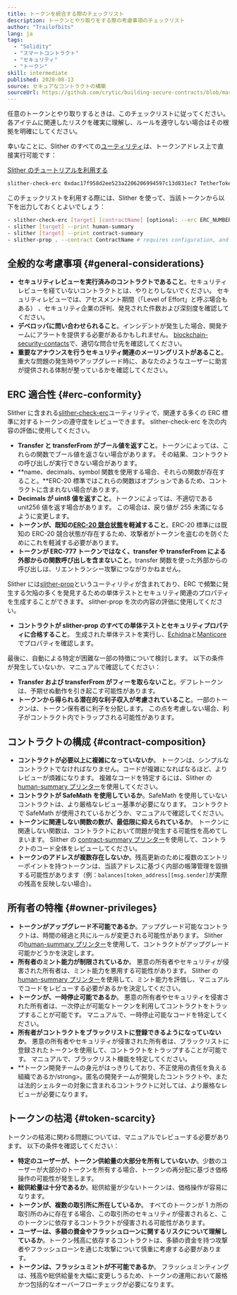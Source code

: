 ```yaml
---
title: トークンを統合する際のチェックリスト
description: トークンとやり取りをする際の考慮事項のチェックリスト
author: "Trailofbits"
lang: ja
tags:
  - "Solidity"
  - "スマートコントラクト"
  - "セキュリティ"
  - "トークン"
skill: intermediate
published: 2020-08-13
source: セキュアなコントラクトの構築
sourceUrl: https://github.com/crytic/building-secure-contracts/blob/master/development-guidelines/token_integration.md
---
```


任意のトークンとやり取りするときは、このチェックリストに従ってください。 各アイテムに関連したリスクを確実に理解し、ルールを遵守しない場合はその根拠を明確にしてください。

幸いなことに、Slither のすべての[ユーティリティ](https://github.com/crytic/slither#tools)は、トークンアドレス上で直接実行可能です：

[Slither のチュートリアルを利用する](/developers/tutorials/how-to-use-slither-to-find-smart-contract-bugs/)

```bash
slither-check-erc 0xdac17f958d2ee523a2206206994597c13d831ec7 TetherToken
```

このチェックリストを利用する際には、Slither を使って、当該トークンから以下を出力しておくとよいでしょう：

```bash
- slither-check-erc [target] [contractName] [optional: --erc ERC_NUMBER]
- slither [target] --print human-summary
- slither [target] --print contract-summary
- slither-prop . --contract ContractName # requires configuration, and use of Echidna and Manticore
```

## 全般的な考慮事項 {#general-considerations}

- **セキュリティレビューを実行済みのコントラクトであること**。セキュリティレビューを経ていないコントラクトとは、やりとりしないでください。 セキュリティレビューでは、アセスメント期間（「Level of Effort」と呼ぶ場合もある） 、セキュリティ企業の評判、発見された件数および深刻度を確認してください。
- **デベロッパに問い合わせられること**。インシデントが発生した場合、開発チームにアラートを提供する必要があるかもしれません。 [blockchain-security-contacts](https://github.com/crytic/blockchain-security-contacts)で、適切な問合せ先を確認してください。
- **重要なアナウンスを行うセキュリティ関連のメーリングリストがあること**。重大な問題の発生時やアップグレード時に、あなたのようなユーザーに助言が提供される体制が整っているかを確認してください。

## ERC 適合性 {#erc-conformity}

Slither に含まれる[slither-check-erc](https://github.com/crytic/slither/wiki/ERC-Conformance)ユーティリティで、関連する多くの ERC 標準に対するトークンの遵守度をレビューできます。 slither-check-erc を次の内容の評価に使用してください。

- **Transfer と transferFrom がブール値を返すこと**。トークンによっては、これらの関数でブール値を返さない場合があります。 その結果、コントラクトの呼び出しが実行できない場合があります。
- **name、decimals、symbol 関数を使用する場合、それらの関数が存在すること。**ERC-20 標準ではこれらの関数はオプションであるため、コントラクトに含まれない場合があります。
- **Decimals が uint8 値を返すこと**。トークンによっては、不適切である unit256 値を返す場合があります。 この場合は、戻り値が 255 未満になるように変更します。
- **トークンが、既知の[ERC-20 競合状態](https://github.com/Nephele/EIPs/issues/20#issuecomment-263524729)を軽減すること**。ERC-20 標準には既知の ERC-20 競合状態が存在するため、攻撃者がトークンを盗むのを防ぐためにこれを軽減する必要があります。
- **トークンが ERC-777 トークンではなく、transfer や transferFrom による外部からの関数呼び出しを含まないこと**。transfer 関数を使った外部からの呼び出しは、リエントランシー攻撃につながりかねません。

Slither には[slither-prop](https://github.com/crytic/slither/wiki/Property-generation)というユーティリティが含まれており、ERC で頻繁に発生する欠陥の多くを発見するための単体テストとセキュリティ関連のプロパティを生成することができます。 slither-prop を次の内容の評価に使用してください。

- **コントラクトが slither-prop のすべての単体テストとセキュリティプロパティに合格すること**。 生成された単体テストを実行し、[Echidna](https://github.com/crytic/echidna)と[Manticore](https://manticore.readthedocs.io/en/latest/verifier.html)でプロパティを確認します。

最後に、自動による特定が困難な一部の特徴について検討します。 以下の条件が発生していないか、マニュアルで確認してください：

- **Transfer および transferFrom がフィーを取らないこと**。デフレトークンは、予期せぬ動作を引き起こす可能性があります。
- **トークンから得られる潜在的な利子収入が考慮されていること**。一部のトークンは、トークン保有者に利子を分配します。 この点を考慮しない場合、利子がコントラクト内でトラップされる可能性があります。

## コントラクトの構成 {#contract-composition}

- **コントラクトが必要以上に複雑になっていないか**。 トークンは、シンプルなコントラクトでなければなりません。コードが複雑になればなるほど、よりレビューが煩雑になります。 複雑なコードを特定するには、Slither の[human-summary プリンター](https://github.com/crytic/slither/wiki/Printer-documentation#human-summary)を使用してください。
- **コントラクトが SafeMath を使用しているか**。SafeMath を使用していないコントラクトは、より厳格なレビュー基準が必要になります。 コントラクトで SafeMath が使用されているかどうか、マニュアルで確認してください。
- **トークンに関連しない関数の数が、最低限に抑えられているか**。 トークンに関連しない関数は、コントラクトにおいて問題が発生する可能性を高めてしまいます。 Slither の [contract-summary プリンター](https://github.com/crytic/slither/wiki/Printer-documentation#contract-summary)を使用して、コントラクトのコード全体をレビューしてください。
- **トークンのアドレスが複数存在しないか**。残高更新のために複数のエントリーポイントを持つトークンは、当該アドレスに基づく内部の帳簿管理を毀損する可能性があります（例：`balances[token_address][msg.sender]`が実際の残高を反映しない場合）。

## 所有者の特権 {#owner-privileges}

- **トークンがアップグレード不可能であるか**。アップグレード可能なコントラクトは、時間の経過と共にルールが変更される可能性があります。 Slither の[human-summary プリンター](https://github.com/crytic/slither/wiki/Printer-documentation#contract-summary)を使用して、コントラクトがアップグレード可能かどうかを決定します。
- **所有者のミント能力が制限されているか**。 悪意の所有者やセキュリティが侵害された所有者は、ミント能力を悪用する可能性があります。 Slither の[human-summary プリンター](https://github.com/crytic/slither/wiki/Printer-documentation#contract-summary)を使用して、ミント能力を評価し、マニュアルでコードをレビューする必要があるかを決定してください。
- **トークンが、一時停止可能であるか**。 悪意の所有者やセキュリティを侵害された所有者は、一次停止が可能なトークンを利用してコントラクトをトラップすることが可能です。 マニュアルで、一時停止可能なコードを特定してください。
- **所有者がコントラクトをブラックリストに登録できるようになっていないか**。 悪意の所有者やセキュリティが侵害された所有者は、ブラックリストに登録されたトークンを使用して、コントラクトをトラップすることが可能です。 マニュアルで、ブラックリスト機能を特定してください。
- \*\*トークン開発チームの身元がはっきりしており、不正使用の責任を負える組織であるか/strong>。匿名の開発チームが開発したコントラクトや、または法的シェルターの対象に含まれるコントラクトに対しては、より厳格なレビューが必要になります。

## トークンの枯渇 {#token-scarcity}

トークンの枯渇に関わる問題については、マニュアルでレビューする必要があります。 以下の条件を確認してください：

- **特定のユーザーが、トークン供給量の大部分を所有していないか**。少数のユーザーが大部分のトークンを所有する場合、トークンの再分配に基づき価格操作の可能性が発生します。
- **総供給量は十分であるか**。総供給量が少ないトークンは、価格操作が容易になります。
- **トークンが、複数の取引所に所在しているか**。 すべてのトークンが 1 カ所の取引所のみに存在する場合、この取引所のセキュリティが侵害されると、このトークンに依存するコントラクトが侵害される可能性があります。
- **ユーザーは、多額の資金やフラッシュローンに関するリスクについて理解しているか**。トークン残高に依存するコントラクトは、多額の資金を持つ攻撃者やフラッシュローンを通じた攻撃について慎重に考慮する必要があります。
- **トークンは、フラッシュミントが不可能であるか**。 フラッシュミンティングは、残高や総供給量を大幅に変更しうるため、トークンの運用において厳格かつ包括的なオーバーフローチェックが必要になります。
